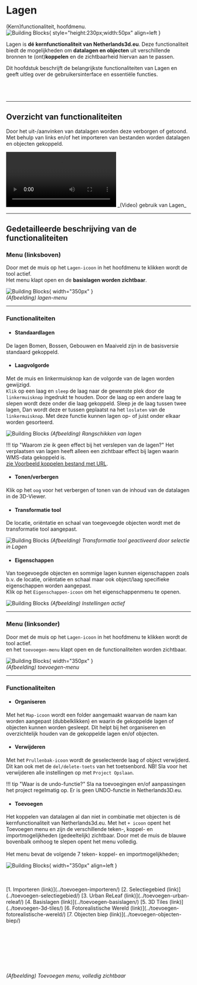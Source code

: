 # Lagen

(Kern)functionaliteit, hoofdmenu.  
![Building Blocks](../handleiding/imgs/lagen.menu.main.png){ style="height:230px;width:50px" align=left }

Lagen is **dé kernfunctionaliteit van Netherlands3d.eu**. Deze functionaliteit biedt de mogelijkheden om **datalagen en objecten** uit verschillende bronnen te (ont)**koppelen** en de zichtbaarheid hiervan aan te passen. 
 
Dit hoofdstuk beschrijft de belangrijkste functionaliteiten van Lagen en geeft uitleg over de gebruikersinterface en essentiële functies.  
<br>
<br>
<br>

---

## Overzicht van functionaliteiten

Door het uit-/aanvinken van datalagen worden deze verborgen of getoond. 
Met behulp van links en/of het importeren van bestanden worden datalagen en objecten gekoppeld.

<video controls>
<source src="../video/lagen.mp4" type="video/mp4">
</video>
_(Video) gebruik van Lagen_

---

## Gedetailleerde beschrijving van de functionaliteiten

### **Menu (linksboven)**
Door met de muis op het `Lagen-icoon` in het hoofdmenu te klikken wordt de tool actief.  
Het menu klapt open en de **basislagen worden zichtbaar**.

![Building Blocks](../handleiding/imgs/lagen.main.png){ width="350px" }  
_(Afbeelding) lagen-menu_

---

### **Functionaliteiten**

* #### **Standaardlagen**   
De lagen Bomen, Bossen, Gebouwen en Maaiveld zijn in de basisversie standaard gekoppeld.

* #### **Laagvolgorde**   
Met de muis en linkermuisknop kan de volgorde van de lagen worden gewijzigd.  
`Klik` op een laag en `sleep` de laag naar de gewenste plek door de `linkermuisknop` ingedrukt te houden. Door de laag op een andere laag te slepen wordt deze onder die laag gekoppeld. Sleep je de laag tussen twee lagen, Dan wordt deze er tussen geplaatst na het `loslaten` van de `linkermuisknop`. Met deze functie kunnen lagen op- of juist onder elkaar worden gesorteerd.

![Building Blocks](../handleiding/imgs/lagen.slepen.gif)
_(Afbeelding) Rangschikken van lagen_

!!! tip "Waarom zie ik geen effect bij het verslepen van de lagen?"
	Het verplaatsen van lagen heeft alleen een zichtbaar effect bij lagen waarin WMS-data gekoppeld is.  
	[zie Voorbeeld koppelen bestand met URL](../toevoegen-importeren/#bestand-bestand-via-url).

* #### **Tonen/verbergen**   
Klik op het `oog` voor het verbergen of tonen van de inhoud van de datalagen in de 3D-Viewer.

* #### **Transformatie tool**   
De locatie, oriëntatie en schaal van toegevoegde objecten wordt met de transformatie tool aangepast.

![Building Blocks](../handleiding/imgs/lagen.transformatie.png)
_(Afbeelding) Transformatie tool geactiveerd door selectie in Lagen_
<br>  
 
* #### **Eigenschappen**   
Van toegevoegde objecten en sommige lagen kunnen eigenschappen zoals b.v. de locatie, oriëntatie en schaal maar ook object/laag specifieke eigenschappen worden aangepast.  
Klik op het `Eigenschappen-icoon` om het eigenschappenmenu te openen.

![Building Blocks](../handleiding/imgs/lagen.instellingen.png)
_(Afbeelding) Instellingen actief_

---

### **Menu (linksonder)**
Door met de muis op het `Lagen-icoon` in het hoofdmenu te klikken wordt de tool actief.  
en het `toevoegen-menu` klapt open en de functionaliteiten worden zichtbaar.

![Building Blocks](../handleiding/imgs/lagen.main.bottom.png){ width="350px" }  
_(Afbeelding) toevoegen-menu_

---

### **Functionaliteiten**

* #### **Organiseren**   
Met het `Map-icoon` wordt een folder aangemaakt waarvan de naam kan worden aangepast (dubbelklikken) en waarin de gekoppelde lagen of objecten kunnen worden gesleept. Dit helpt bij het organiseren en overzichtelijk houden van de gekoppelde lagen en/of objecten.

* #### **Verwijderen**   
Met het `Prullenbak-icoon` wordt de geselecteerde laag of object verwijderd. Dit kan ook met de `del/delete-toets` van het toetsenbord. NB! Sla voor het verwijderen alle instellingen op met `Project Opslaan`. 

!!! tip "Waar is de undo-functie?"
	Sla na toevoegingen en/of aanpassingen het project regelmatig op. Er is geen UNDO-functie in Netherlands3D.eu.

* #### **Toevoegen**  
Het koppelen van datalagen al dan niet in combinatie met objecten is dé kernfunctionaliteit van Netherlands3d.eu. Met het `+ icoon` opent het Toevoegen menu en zijn de verschillende teken-, koppel- en importmogelijkheden (gedeeltelijk) zichtbaar. Door met de muis de blauwe bovenbalk omhoog te slepen opent het menu volledig.  
<br>
Het menu bevat de volgende 7 teken- koppel- en importmogelijkheden;
  
![Building Blocks](../handleiding/imgs/lagen.main.bottom.full.png){ width="350px"  align=left }

<br>
<br>
[1. Importeren (link)](../toevoegen-importeren/)  
[2. Selectiegebied (link)](../toevoegen-selectiegebied/)  
[3. Urban ReLeaf (link)](../toevoegen-urban-releaf/)  
[4. Basislagen (link)](../toevoegen-basislagen/)  
[5. 3D Tiles (link)](../toevoegen-3d-tiles/)  
[6. Fotorealistische Wereld (link)](../toevoegen-fotorealistische-wereld/)  
[7. Objecten biep (link)](../toevoegen-objecten-biep/)  
<br>
<br>
<br>
<br>
<br>
<br>
<br>
<br>

_(Afbeelding) Toevoegen menu, volledig zichtbaar_
<br>